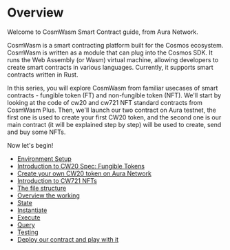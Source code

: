 # Overview
Welcome to CosmWasm Smart Contract guide, from Aura Network. 

CosmWasm is a smart contracting platform built for the Cosmos ecosystem. CosmWasm is written as a module that can plug into the Cosmos SDK. It runs the Web Assembly (or Wasm) virtual machine, allowing developers to create smart contracts in various languages. Currently, it supports smart contracts written in Rust.

In this series, you will explore CosmWasm from familiar usecases of smart contracts - fungible token (FT) and non-fungible token (NFT). We'll start by looking at the code of cw20 and cw721 NFT standard contracts from CosmWasm Plus. Then, we'll launch our two contract on Aura testnet, the first one is used to create your first CW20 token, and the second one is our main contract (it will be explained step by step) will be used to create, send and buy some NFTs.

Now let's begin!
- [Environment Setup](./1.Environment.md) 
- [Introduction to CW20 Spec: Fungible Tokens](./2.Intro-CW20.md)
- [Create your own CW20 token on Aura Network](./3.Create-your-own-CW20-token.md)
- [Introduction to CW721 NFTs](./4.Intro-CW721-NFTs.md)
- [The file structure](./5.Directory-Structure.md)
- [Overview the working](./6.What-will-we-do.md)
- [State](./7.State.md)
- [Instantiate](./8.Instantiate.md)
- [Execute](./9.Execute.md)
- [Query](./10.Query.md)
- [Testing](./11.Testing.md)
- [Deploy our contract and play with it](./12.Deploy-and-enjoy.md)